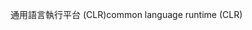 <span data-ttu-id="004f5-101">通用語言執行平台 (CLR)</span><span class="sxs-lookup"><span data-stu-id="004f5-101">common language runtime (CLR)</span></span>